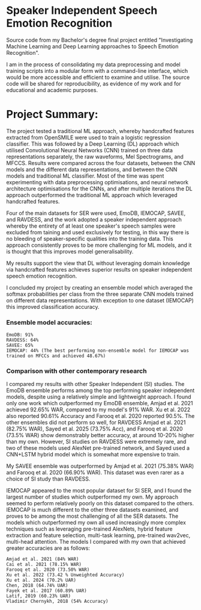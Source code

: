 # Speaker Independent Speech Emotion Recognition
Source code from my Bachelor's degree final project entitled "Investigating Machine Learning and Deep Learning approaches to Speech Emotion Recognition".

I am in the process of consolidating my data preprocessing and model training scripts into a modular form with a command-line interface, which would be more accessible and efficient to examine and utilise. The source code will be shared for reproducibility, as evidence of my work and for educational and academic purposes. 

# Project Summary: 

The project tested a traditional ML approach, whereby handcrafted features extracted from OpenSMILE were used to train a logistic regression classifier. This was followed by a Deep Learning (DL) approach which utilised Convolutional Neural Networks (CNN) trained on three data representations separately, the raw waveforms, Mel Spectrograms, and MFCCS.
Results were compared across the four datasets, between the CNN models and the different data representations, and between the CNN models and traditional ML classifier.
Most of the time was spent experimenting with data preprocessing optimisations, and neural network architecture optimisations for the CNNs, and after multiple iterations the DL approach outperformed the traditional ML approach which leveraged handcrafted features. 

Four of the main datasets for SER were used, EmoDB, IEMOCAP, SAVEE, and RAVDESS, and the work adopted a speaker independent approach whereby the entirety of at least one speaker's speech samples were excluded from taining and used exclusively for testing, in this way there is no bleeding of speaker-specific qualities into the training data. This approach consistently proves to be more challenging for ML models, and it is thought that this improves model generalisability.

My results support the view that DL without leveraging domain knowledge via handcrafted features achieves superior results on speaker independent speech emotion recognition. 

I concluded my project by creating an ensemble model which averaged the softmax probabilities per class from the three separate CNN models trained on different data representations. With exception to one dataset (IEMOCAP) this improved classification accuracy. 

### Ensemble model accuracies:

```
EmoDB: 91%
RAVDESS: 64%
SAVEE: 65%
IEMOCAP: 44% (The best performing non-ensemble model for IEMOCAP was trained on MFCCs and achieved 48.67%)
```

### Comparison with other contemporary research

I compared my results with other Speaker Independent (SI) studies. The EmoDB ensemble performs among the top performing speaker independent models, despite using a relatively simple and lightweight approach. I found only one work which outperformed my EmoDB ensemble, Amjad et al. 2021 achieved 92.65% WAR, compared to my model's 91% WAR. Xu et al. 2022 also reported 90.61% Accuracy and Farooq et al. 2020 reported 90.5%. 
The other ensembles did not perform so well, for RAVDESS Amjad et al. 2021 (82.75% WAR), Sayed et al. 2025 (73.75% Acc), and Farooq et al. 2020 (73.5% WAR) show demonstrably better accuracy, at around 10-20% higher than my own. However, SI studies on RAVDESS were extremely rare, and two of these models used AlexNet pre-trained network, and Sayed used a CNN+LSTM hybrid model which is somewhat more expensive to train. 

My SAVEE ensemble was outperformed by Amjad et al. 2021 (75.38% WAR) and Farooq et al. 2020 (66.90% WAR). This dataset was even rarer as a choice of SI study than RAVDESS. 

IEMOCAP appeared to the most popular dataset for SI SER, and I found the largest number of studies which outperformed my own. My approach seemed to perform relatively poorly on this dataset compared to the others. IEMOCAP is much different to the other three datasets examined, and proves to be among the most challenging of all the SER datasets. The models which outperformed my own all used increasingly more complex techniques such as leveraging pre-trained AlexNets, hybrid feature extraction and feature selection, multi-task learning, pre-trained wav2vec, multi-head attention. The models I compared with my own that achieved greater accuracies are as follows:

```
Amjad et al. 2021 (84% WAR)
Cai et al. 2021 (78.15% WAR)
Farooq et al. 2020 (73.50% WAR)
Xu et al. 2022 (73.42 % Unweighted Accuracy)
Xu et al. 2024 (70.2% UAR)
Chen, 2018 (64.74% UAR)
Fayek et al. 2017 (60.89% UAR)
Latif, 2019 (60.23% UAR)
Vladimir Chernykh, 2018 (54% Accuracy)
```
